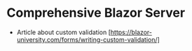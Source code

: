 # Comprehensive Blazor Server

- Article about custom validation [https://blazor-university.com/forms/writing-custom-validation/]
